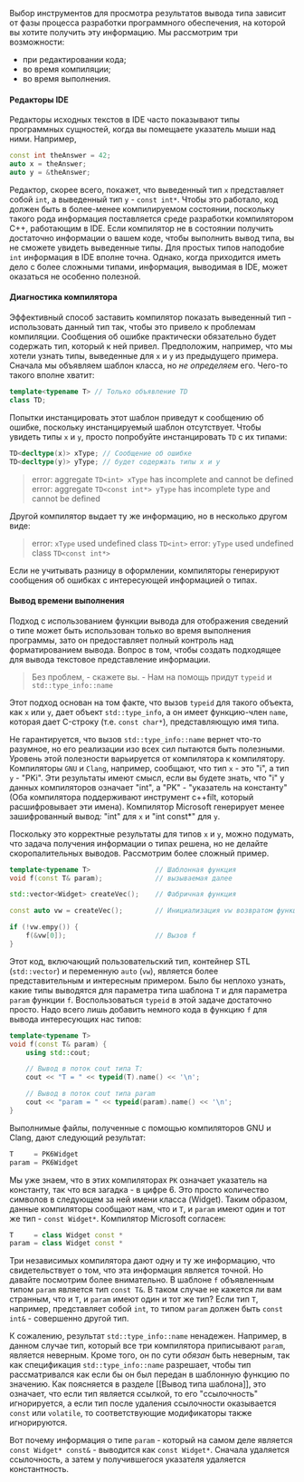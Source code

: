 Выбор инструментов для просмотра результатов вывода типа зависит от фазы процесса разработки программного обеспечения, на которой вы хотите получить эту информацию. Мы рассмотрим три возможности:
- при редактировании кода;
- во время компиляции;
- во время выполнения.
#### Редакторы IDE
Редакторы исходных текстов в IDE часто показывают типы программных сущностей, когда вы помещаете указатель мыши над ними. Например,
```cpp
const int theAnswer = 42;
auto x = theAnswer;
auto y = &theAnswer;
```
Редактор, скорее всего, покажет, что выведенный тип `x` представляет собой `int`, а выведенный тип `y` - `const int*`.
Чтобы это работало, код должен быть в более-менее компилируемом состоянии, поскольку такого рода информация поставляется среде разработки компилятором С++, работающим в IDE. Если компилятор не в состоянии получить достаточно информации о вашем коде, чтобы выполнить вывод типа, вы не сможете увидеть выведенные типы.
Для простых типов наподобие `int` информация в IDE вполне точна. Однако, когда приходится иметь дело с более сложными типами, информация, выводимая в IDE, может оказаться не особенно полезной.

#### Диагностика компилятора
Эффективный способ заставить компилятор показать выведенный тип - использовать данный тип так, чтобы это привело к проблемам компиляции. Сообщения об ошибке практически обязательно будет содержать тип, который к ней привел.
Предположим, например, что мы хотели узнать типы, выведенные для `x` и `y` из предыдущего примера. Сначала мы объявляем шаблон класса, но *не* *определяем* его. Чего-то такого вполне хватит:
```cpp
template<typename T> // Только объявление TD
class TD;
```
Попытки инстанцировать этот шаблон приведут к сообщению об ошибке, поскольку инстанцируемый шаблон отсутствует. Чтобы увидеть типы `x` и `y`, просто попробуйте инстанцировать `TD` с их типами:
```cpp
TD<decltype(x)> xType; // Сообщение об ошибке 
TD<decltype(y)> yType; // будет содержать типы x и y
```
> error: aggregate `TD<int> xType` has incomplete and cannot be defined
> error: aggregate `TD<const int*> yType` has incomplete type and cannot be defined

Другой компилятор выдает ту же информацию, но в несколько другом виде:
> error: `xType` used undefined class `TD<int>`
> error: `yType` used undefined class `TD<const int*>`

Если не учитывать разницу в оформлении, компиляторы генерируют сообщения об ошибках с интересующей информацией о типах.

#### Вывод времени выполнения
Подход с использованием функции вывода для отображения сведений о типе может быть использован только во время выполнения программы, зато он предоставляет полный контроль над форматированием вывода. Вопрос в том, чтобы создать подходящее для вывода текстовое представление информации.
> Без проблем, - скажете вы. - Нам на помощь придут `typeid` и `std::type_info::name`

Этот подход основан на том факте, что вызов `typeid` для такого объекта, как `x` или `y`, дает объект `std::type_info`, а он имеет функцию-член `name`, которая дает C-строку (т.е. `const char*`), представляющую имя типа.

Не гарантируется, что вызов `std::type_info::name` вернет что-то разумное, но его реализации изо всех сил пытаются быть полезными. Уровень этой полезности варьируется от компилятора к компилятору. Компиляторы `GNU` и `Clang`, например, сообщают, что тип `x` - это "i", а тип `y` - "PKi". Эти результаты имеют смысл, если вы будете знать, что "i" у данных компиляторов означает "int", а "PK" - "указатель на константу" (Оба компилятора поддерживают инструмент с++filt, который расшифровывает эти имена). Компилятор Microsoft генерирует менее зашифрованный вывод: "int" для `x` и "int const*" для `y`.

Поскольку это корректные результаты для типов `x` и `y`, можно подумать, что задача получения информации о типах решена, но не делайте скоропалительных выводов. Рассмотрим более сложный пример.
```cpp
template<typename T>                // Шаблонная функция
void f(const T& param);             // вызываемая далее

std::vector<Widget> createVec();    // Фабричная функция

const auto vw = createVec();        // Инициализация vw возвратом функции

if (!vw.empy()) {
	f(&vw[0]);                      // Вызов f
}
```
Этот код, включающий пользовательский тип, контейнер STL (`std::vector`) и переменную `auto` (`vw`), является более представительным и интересным примером. Было бы неплохо узнать, какие типы выводятся для параметра типа шаблона `T` и для параметра `param` функции `f`.
Воспользоваться `typeid` в этой задаче достаточно просто. Надо всего лишь добавить немного кода в функцию `f`  для вывода интересующих нас типов:
```cpp
template<typename T>
void f(const T& param) {
	using std::cout;

	// Вывод в поток cout типа T:
	cout << "T = " << typeid(T).name() << '\n';

	// Вывод в поток cout типа param
	cout << "param = " << typeid(param).name() << '\n';
}
```
Выполнимые файлы, полученные с помощью компиляторов GNU и Clang, дают следующий результат:
```cpp
T     = PK6Widget
param = PK6Widget
```
Мы уже знаем, что в этих компиляторах `PK` означает указатель на константу, так что вся загадка - в цифре 6. Это просто количество символов в следующем за ней имени класса (Widget). Таким образом, данные компиляторы сообщают нам, что и `T`, и `param` имеют один и тот же тип - `const Widget*`.
Компилятор Microsoft согласен:
```cpp
T     = class Widget const *
param = class Widget const *
```
Три независимых компилятора дают одну и ту же информацию, что свидетельствует о том, что эта информация является точной. Но давайте посмотрим более внимательно. В шаблоне `f` объявленным типом `param` является тип `const T&`. В таком случае не кажется ли вам странным, что и `T`, и `param` имеют один и тот же тип? Если тип `T`, например, представляет собой `int`, то типом `param` должен быть `const int&` - совершенно другой тип.

К сожалению, результат `std::type_info::name` ненадежен. Например, в данном случае тип, который все три компилятора приписывают `param`, является неверным.
Кроме того, он по сути *обязан* быть неверным, так как спецификация `std::type_info::name` разрешает, чтобы тип рассматривался как если бы он был передан в шаблонную функцию по значению. Как поясняется в разделе [[Вывод типа шаблона]], это означает, что если тип является ссылкой, то его "ссылочность" игнорируется, а если тип после удаления ссылочности оказывается `const` или `volatile`, то соответствующие модификаторы также игнорируются. 

Вот почему информация о типе `param` - который на самом деле является `const Widget* const&` - выводится как `const Widget*`. Сначала удаляется ссылочность, а затем у получившегося указателя удаляется константность.